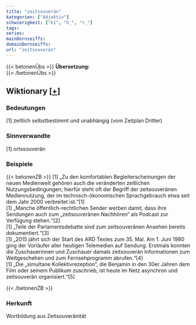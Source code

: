 ```yaml
---
title: "zeitsouverän"
kategorien: ["Adjektiv"]
schwierigkeit: ["k1", "h_", "r_"]
tags:
series:
mainDornseiffs:
domainDornseiffs:
url: "zeitsouverän"
---
```


{{< betonenÜbs >}}
**Übersetzung:**  
{{< /betonenÜbs >}}

## Wiktionary [[+](https://de.wiktionary.org/wiki/zeitsouverän)]

### Bedeutungen
[1] zeitlich selbstbestimmt und unabhängig (vom Zeitplan Dritter)  

### Sinnverwandte
[1] ortssouverän  

### Beispiele
{{< betonenZB >}}
[1] „Zu den komfortablen Begleiterscheinungen der neuen Medienwelt gehören auch die veränderten zeitlichen Nutzungsbedingungen; hierfür steht oft der Begriff der zeitsouveränen Mediennutzung, der im technisch-ökonomischen Sprachgebrauch etwa seit dem Jahr 2000 verbreitet ist.“[1]  
[1] „Manche öffentlich-rechtlichen Sender werben damit, dass ihre Sendungen auch zum „zeitsouveränen Nachhören“ als Podcast zur Verfügung stehen.“[2]  
[1] „Teile der Parlamentsdebatte sind zum zeitsouveränen Ansehen bereits dokumentiert.“[3]  
[1] „2015 jährt sich der Start des ARD Textes zum 35. Mal. Am 1. Juni 1980 ging der Vorläufer aller heutigen Telemedien auf Sendung. Erstmals konnten die Zuschauerinnen und Zuschauer damals zeitsouverän Informationen zum Weltgeschehen und zum Fernsehprogramm abrufen.“[4]  
[1] „Die „simultane Kollektivrezeption“, die Benjamin in den 30er Jahren dem Film oder seinem Publikum zuschrieb, ist heute im Netz asynchron und zeitsouverän organisiert.“[5]  

{{< /betonenZB >}}
### Herkunft
Wortbildung aus Zeitsouveränität  


